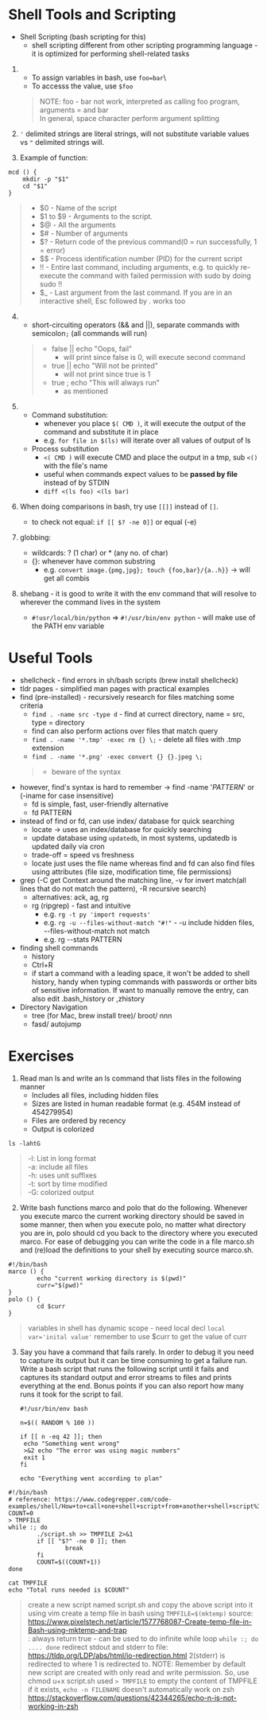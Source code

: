 # Shell Tools and Scripting
- Shell Scripting (bash scripting for this)
  - shell scripting different from other scripting programming language - it is optimized for performing shell-related tasks
  
1. - To assign variables in bash, use ```foo=bar```\
   - To accesss the value, use ```$foo```
   > NOTE: foo - bar not work, interpreted as calling foo program, arguments = and bar\
   > In general, space character perform argument splitting

2. ```'``` delimited strings are literal strings, will not substitute variable values vs ```"``` delimited strings will.

3. Example of function: 
```
mcd () { 
    mkdir -p "$1"
    cd "$1" 
} 
```
> - $0 - Name of the script 
> - $1 to $9 - Arguments to the script.
> - $@ - All the arguments
> - $# - Number of arguments
> - $? - Return code of the previous command(0 = run successfully, 1 = error)
> - $$ - Process identification number (PID) for the current script
> - !! - Entire last command, including arguments, e.g. to quickly re-execute the command with failed permission with sudo by doing sudo !!
> - $_ - Last argument from the last command. If you are in an interactive shell, Esc followed by . works too

4. - short-circuiting operators (&& and ||), separate commands with semicolon```;``` (all commands will run)
   > - false || echo "Oops, fail"
   >   - will print since false is 0, will execute second command
   > - true || echo "Will not be printed"
   >   - will not print since true is 1
   > - true ; echo "This will always run" 
   >   - as mentioned

5. - Command substitution: 
     - whenever you place ```$( CMD )```, it will execute the output of the command and substitute it in place
     - e.g. ```for file in $(ls)``` will iterate over all values of output of ls
   - Process substitution
     - ```<( CMD )``` will execute CMD and place the output in a tmp, sub ```<()``` with the file's name
     - useful when commands expect values to be **passed by file** instead of by STDIN
     - ```diff <(ls foo) <(ls bar)```
     
6. When doing comparisons in bash, try use ```[[]]``` instead of ```[]```.
   - to check not equal: ```if [[ $? -ne 0]]``` or equal (-e)

7. globbing: 
   - wildcards: ? (1 char) or * (any no. of char)
   - {}: whenever have common substring
     - e.g. ```convert image.{pmg,jpg}; touch {foo,bar}/{a..h}}``` -> will get all combis

8. shebang - it is good to write it with the env command that will resolve to wherever the command lives in the system
   - ```#!usr/local/bin/python``` => ```#!/usr/bin/env python``` - will make use of the PATH env variable
  
# Useful Tools
- shellcheck - find errors in sh/bash scripts (brew install shellcheck)
- tldr pages - simplified man pages with practical examples
- find (pre-installed) - recursively research for files matching some criteria
  - ```find . -name src -type d``` - find at currect directory, name = src, type = directory
  - find can also perform actions over files that match query
  - ```find . -name '*.tmp' -exec rm {} \;``` - delete all files with .tmp extension
  - ```find . -name '*.png' -exec convert {} {}.jpeg \;``` 
  > - beware of the syntax
- however, find's syntax is hard to remember -> find -name '*PATTERN*' or (-iname for case insensitive)
  - fd is simple, fast, user-friendly alternative
  - fd PATTERN
- instead of find or fd, can use index/ database for quick searching
  - locate -> uses an index/database for quickly searching 
  - update database using ```updatedb```, in most systems, updatedb is updated daily via cron
  - trade-off = speed vs freshness
  - locate just uses the file name whereas find and fd can also find files using attributes (file size, modification
    time, file permissions)
- grep (-C get Context around the matching line, -v for invert match(all lines that do not match the pattern), -R recursive search)
  - alternatives: ack, ag, rg
  - rg (ripgrep) - fast and intuitive
    - e.g. ```rg -t py 'import requests'```
    - e.g. ```rg -u --files-without-match "#!"``` - -u include hidden files, --files-without-match not match
    - e.g. rg --stats PATTERN
- finding shell commands
  - history
  - Ctrl+R
  - if start a command with a leading space, it won't be added to shell history, handy when typing commands with passwords or orther bits of sensitive information. If want to manually remove the entry, can also edit .bash_history or ,zhistory
- Directory Navigation
  - tree (for Mac, brew install tree)/ broot/ nnn
  - fasd/ autojump 

# Exercises
1. Read man ls and write an ls command that lists files in the following manner
   - Includes all files, including hidden files
   - Sizes are listed in human readable format (e.g. 454M instead of 454279954)
   - Files are ordered by recency
   - Output is colorized
```
ls -lahtG
```
   > -l: List in long format\
   > -a: include all files\
   > -h: uses unit suffixes\
   > -t: sort by time modified\
   > -G: colorized output

2. Write bash functions marco and polo that do the following. Whenever you execute marco the current working directory should be saved in some manner, then when you execute polo, no matter what directory you are in, polo should cd you back to the directory where you executed marco. For ease of debugging you can write the code in a file marco.sh and (re)load the definitions to your shell by executing source marco.sh.
```
#!/bin/bash
marco () {
        echo "current working directory is $(pwd)"
        curr="$(pwd)"
}
polo () {
        cd $curr
}
```
> variables in shell has dynamic scope - need local decl ```local var='inital value'```
> remember to use $curr to get the value of curr

3. Say you have a command that fails rarely. In order to debug it you need to capture its output but it can be time consuming to get a failure run. Write a bash script that runs the following script until it fails and captures its standard output and error streams to files and prints everything at the end. Bonus points if you can also report how many runs it took for the script to fail.
   ```
   #!/usr/bin/env bash
    
   n=$(( RANDOM % 100 ))

   if [[ n -eq 42 ]]; then
    echo "Something went wrong"
    >&2 echo "The error was using magic numbers"
    exit 1
   fi

   echo "Everything went according to plan"
   ```
```
#!/bin/bash
# reference: https://www.codegrepper.com/code-examples/shell/How+to+call+one+shell+script+from+another+shell+script%3F
COUNT=0
> TMPFILE
while :; do
        ./script.sh >> TMPFILE 2>&1
        if [[ "$?" -ne 0 ]]; then
                break
        fi
        COUNT=$((COUNT+1))
done

cat TMPFILE
echo "Total runs needed is $COUNT"
```
> create a new script named script.sh and copy the above script into it using vim
> create a temp file in bash using ```TMPFILE=$(mktemp)``` source: https://www.pixelstech.net/article/1577768087-Create-temp-file-in-Bash-using-mktemp-and-trap \
> : always return true - can be used to do infinite while loop ```while :; do .... done```
> redirect stdout and stderr to file: https://tldp.org/LDP/abs/html/io-redirection.html 2(stderr) is redirected to where 1 is redirected to.
> NOTE: Remember by default new script are created with only read and write permission. So, use chmod u+x script.sh
> used ```> TMPFILE``` to empty the content of TMPFILE if it exists, ```echo -n FILENAME``` doesn't automatically work on zsh https://stackoverflow.com/questions/42344265/echo-n-is-not-working-in-zsh
